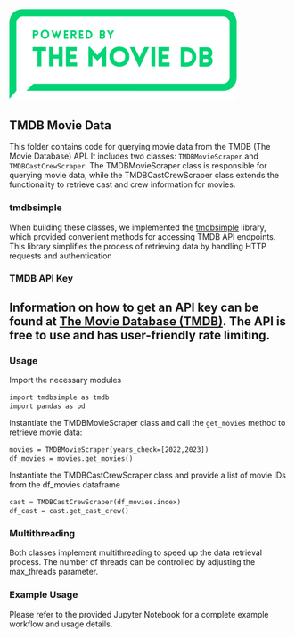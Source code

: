 ![Image Description](../streamlit_app/assets/tmdb_logo.png)
---

## TMDB Movie Data 

This folder contains code for querying movie data from the TMDB (The Movie Database) API. 
It includes two classes: `TMDBMovieScraper` and `TMDBCastCrewScraper`. The TMDBMovieScraper class is responsible for 
querying movie data, while the TMDBCastCrewScraper class extends the functionality to retrieve cast and crew information 
for movies. 

### tmdbsimple

When building these classes, we implemented the [tmdbsimple](https://github.com/celiao/tmdbsimple) library, which 
provided convenient methods for accessing TMDB API endpoints. This library simplifies the process of retrieving data by 
handling HTTP requests and authentication

### TMDB API Key

Information on how to get an API key can be found at [The Movie Database (TMDB)](https://developer.themoviedb.org/docs). 
The API is free to use and has user-friendly rate limiting. 
---

### Usage

Import the necessary modules
```
import tmdbsimple as tmdb
import pandas as pd
```

Instantiate the TMDBMovieScraper class and call the `get_movies` method to retrieve movie data:
```
movies = TMDBMovieScraper(years_check=[2022,2023])
df_movies = movies.get_movies()
```

Instantiate the TMDBCastCrewScraper class and provide a list of movie IDs from the df_movies dataframe

```
cast = TMDBCastCrewScraper(df_movies.index)
df_cast = cast.get_cast_crew()
```

### Multithreading

Both classes implement multithreading to speed up the data retrieval process. The number of threads can be 
controlled by adjusting the max_threads parameter.

### Example Usage

Please refer to the provided Jupyter Notebook for a complete example workflow and usage details.

